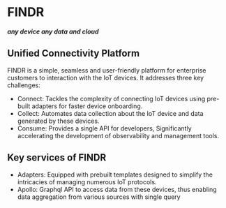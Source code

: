 # FINDR
***any device any data and cloud***

## Unified Connectivity Platform
FINDR is a simple, seamless and user-friendly platform for enterprise customers to interaction with the IoT devices. 
It addresses three key challenges:
- Connect: Tackles the complexity of connecting IoT devices using pre-built adapters for faster device onboarding.
- Collect: Automates data collection about the IoT device and data generated by these devices.
- Consume: Provides a single API for developers, Significantly accelerating the development of observability and management tools.

## Key services of FINDR
- Adapters: Equipped with prebuilt templates designed to simplify the intricacies of managing numerous IoT protocols.
- Apollo: Graphql API to access data from these devices, thus enabling data aggregation from various sources with single query